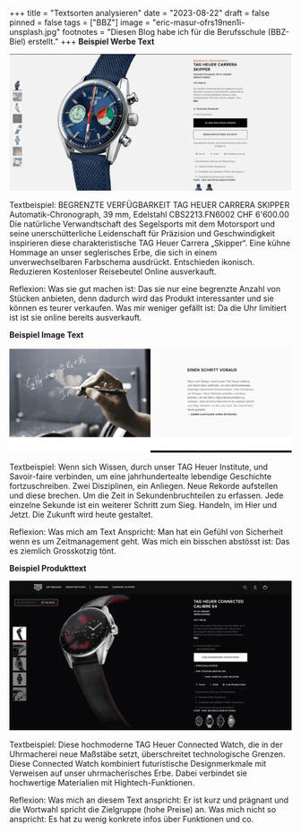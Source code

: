 +++
title = "Textsorten analysieren"
date = "2023-08-22"
draft = false
pinned = false
tags = ["BBZ"]
image = "eric-masur-ofrs19nen1i-unsplash.jpg"
footnotes = "Diesen Blog habe ich für die Berufsschule (BBZ-Biel) erstellt."
+++
**Beispiel Werbe Text**

![](uhren-lala-1-1-.png)

Textbeispiel: BEGRENZTE VERFÜGBARKEIT  TAG HEUER CARRERA SKIPPER  Automatik-Chronograph, 39 mm, Edelstahl CBS2213.FN6002 CHF 6'600.00 Die natürliche Verwandtschaft des Segelsports mit dem Motorsport und seine unerschütterliche Leidenschaft für Präzision und Geschwindigkeit inspirieren diese charakteristische TAG Heuer Carrera „Skipper“. Eine kühne Hommage an unser seglerisches Erbe, die sich in einem unverwechselbaren Farbschema ausdrückt. Entschieden ikonisch.  Reduzieren  Kostenloser Reisebeutel Online ausverkauft.

Reflexion:
Was sie gut machen ist: Das sie nur eine begrenzte Anzahl von Stücken anbieten, denn dadurch wird das Produkt interessanter und sie können es teurer verkaufen. Was mir weniger gefällt ist: Da die Uhr limitiert ist ist sie online bereits ausverkauft.

**Beispiel Image Text**

![](bildschirmfoto-2023-08-22-um-17.51.12.png)

Textbeispiel: Wenn sich Wissen, durch unser TAG Heuer Institute, und Savoir-faire verbinden, um eine jahrhundertealte lebendige Geschichte fortzuschreiben. Zwei Disziplinen, ein Anliegen. Neue Rekorde aufstellen und diese brechen. Um die Zeit in Sekundenbruchteilen zu erfassen. Jede einzelne Sekunde ist ein weiterer Schritt zum Sieg. Handeln, im Hier und Jetzt. Die Zukunft wird heute gestaltet.

Reflexion:
Was mich am Text Anspricht: Man hat ein Gefühl von Sicherheit wenn es um Zeitmanagement geht.  Was mich ein bisschen abstösst ist: Das es ziemlich Grosskotzig tönt.

**Beispiel Produkttext** 

![](bildschirmfoto-2023-08-22-um-17.33.49.png)

Textbeispiel: Diese hochmoderne TAG Heuer Connected Watch, die in der Uhrmacherei neue Maßstäbe setzt, überschreitet technologische Grenzen. Diese Connected Watch kombiniert futuristische Designmerkmale mit Verweisen auf unser uhrmacherisches Erbe. Dabei verbindet sie hochwertige Materialien mit Hightech-Funktionen.

Reflexion:
Was mich an diesem Text anspricht: Er ist kurz und prägnant und die Wortwahl spricht die Zielgruppe (hohe Preise) an. Was mich nicht so anspricht: Es hat zu wenig konkrete infos über Funktionen und co.